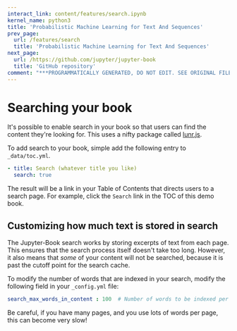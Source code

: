 ```yaml
---
interact_link: content/features/search.ipynb
kernel_name: python3
title: 'Probabilistic Machine Learning for Text And Sequences'
prev_page:
  url: /features/search
  title: 'Probabilistic Machine Learning for Text And Sequences'
next_page:
  url: /https://github.com/jupyter/jupyter-book
  title: 'GitHub repository'
comment: "***PROGRAMMATICALLY GENERATED, DO NOT EDIT. SEE ORIGINAL FILES IN /content***"
---
```


# Searching your book

It's possible to enable search in your book so that users can find the content
they're looking for. This uses a nifty package called [lunr.js](https://github.com/olivernn/lunr.js/).

To add search to your book, simple add the following entry to `_data/toc.yml`.

```yaml
- title: Search (whatever title you like)
  search: true
```

The result will be a link in your Table of Contents that directs users to a search page.
For example, click the `Search` link in the TOC of this demo book.

## Customizing how much text is stored in search

The Jupyter-Book search works by storing excerpts of text from each page. This
ensures that the search process itself doesn't take too long. However, it also
means that *some* of your content will not be searched, because it is past the
cutoff point for the search cache.

To modify the number of words that are indexed in your search, modify the following
field in your `_config.yml` file:

```yaml
search_max_words_in_content : 100  # Number of words to be indexed per page
```

Be careful, if you have many pages, and you use lots of words per page, this can
become very slow!


